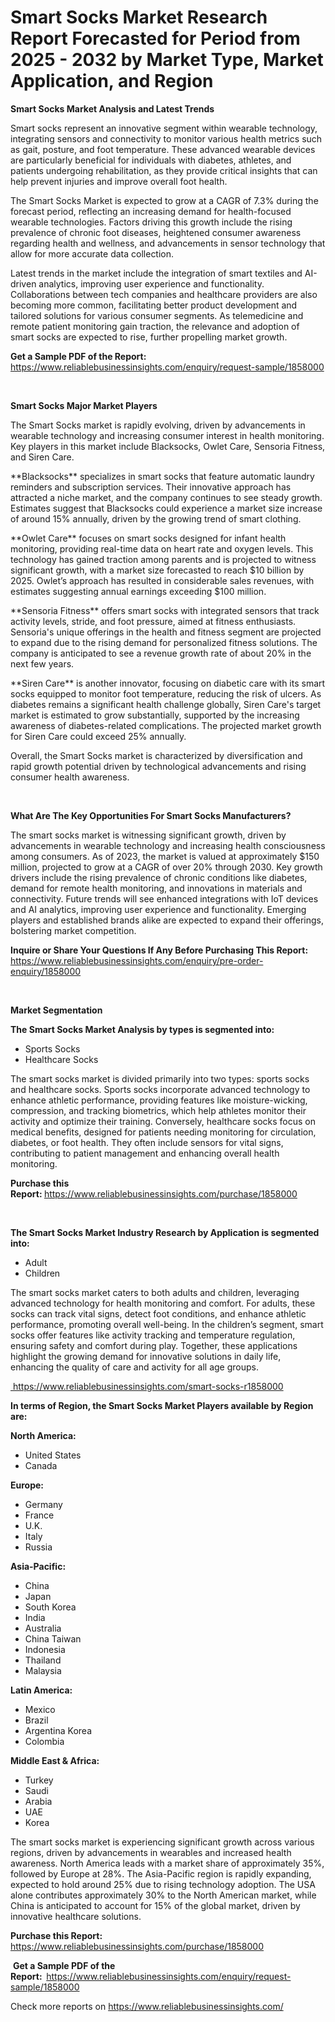 <p><h1>Smart Socks Market Research Report Forecasted for Period from 2025 -  2032 by Market Type, Market Application, and Region</h1></p><p><strong>Smart Socks Market Analysis and Latest Trends</strong></p>
<p><p>Smart socks represent an innovative segment within wearable technology, integrating sensors and connectivity to monitor various health metrics such as gait, posture, and foot temperature. These advanced wearable devices are particularly beneficial for individuals with diabetes, athletes, and patients undergoing rehabilitation, as they provide critical insights that can help prevent injuries and improve overall foot health.</p><p>The Smart Socks Market is expected to grow at a CAGR of 7.3% during the forecast period, reflecting an increasing demand for health-focused wearable technologies. Factors driving this growth include the rising prevalence of chronic foot diseases, heightened consumer awareness regarding health and wellness, and advancements in sensor technology that allow for more accurate data collection.</p><p>Latest trends in the market include the integration of smart textiles and AI-driven analytics, improving user experience and functionality. Collaborations between tech companies and healthcare providers are also becoming more common, facilitating better product development and tailored solutions for various consumer segments. As telemedicine and remote patient monitoring gain traction, the relevance and adoption of smart socks are expected to rise, further propelling market growth.</p></p>
<p><strong>Get a Sample PDF of the Report:&nbsp;</strong> <a href="https://www.reliablebusinessinsights.com/enquiry/request-sample/1858000?utm_campaign=2391&utm_medium=2&utm_source=Github&utm_content=ia&utm_term=09022025&utm_id=smart-socks">https://www.reliablebusinessinsights.com/enquiry/request-sample/1858000</a></p>
<p>&nbsp;</p>
<p><strong>Smart Socks Major Market Players</strong></p>
<p><p>The Smart Socks market is rapidly evolving, driven by advancements in wearable technology and increasing consumer interest in health monitoring. Key players in this market include Blacksocks, Owlet Care, Sensoria Fitness, and Siren Care.</p><p>**Blacksocks** specializes in smart socks that feature automatic laundry reminders and subscription services. Their innovative approach has attracted a niche market, and the company continues to see steady growth. Estimates suggest that Blacksocks could experience a market size increase of around 15% annually, driven by the growing trend of smart clothing.</p><p>**Owlet Care** focuses on smart socks designed for infant health monitoring, providing real-time data on heart rate and oxygen levels. This technology has gained traction among parents and is projected to witness significant growth, with a market size forecasted to reach $10 billion by 2025. Owlet’s approach has resulted in considerable sales revenues, with estimates suggesting annual earnings exceeding $100 million.</p><p>**Sensoria Fitness** offers smart socks with integrated sensors that track activity levels, stride, and foot pressure, aimed at fitness enthusiasts. Sensoria's unique offerings in the health and fitness segment are projected to expand due to the rising demand for personalized fitness solutions. The company is anticipated to see a revenue growth rate of about 20% in the next few years.</p><p>**Siren Care** is another innovator, focusing on diabetic care with its smart socks equipped to monitor foot temperature, reducing the risk of ulcers. As diabetes remains a significant health challenge globally, Siren Care's target market is estimated to grow substantially, supported by the increasing awareness of diabetes-related complications. The projected market growth for Siren Care could exceed 25% annually.</p><p>Overall, the Smart Socks market is characterized by diversification and rapid growth potential driven by technological advancements and rising consumer health awareness.</p></p>
<p>&nbsp;</p>
<p><strong>What Are The Key Opportunities For Smart Socks Manufacturers?</strong></p>
<p><p>The smart socks market is witnessing significant growth, driven by advancements in wearable technology and increasing health consciousness among consumers. As of 2023, the market is valued at approximately $150 million, projected to grow at a CAGR of over 20% through 2030. Key growth drivers include the rising prevalence of chronic conditions like diabetes, demand for remote health monitoring, and innovations in materials and connectivity. Future trends will see enhanced integrations with IoT devices and AI analytics, improving user experience and functionality. Emerging players and established brands alike are expected to expand their offerings, bolstering market competition.</p></p>
<p><strong>Inquire or Share Your Questions If Any Before Purchasing This Report:</strong> <a href="https://www.reliablebusinessinsights.com/enquiry/pre-order-enquiry/1858000?utm_campaign=2391&utm_medium=2&utm_source=Github&utm_content=ia&utm_term=09022025&utm_id=smart-socks">https://www.reliablebusinessinsights.com/enquiry/pre-order-enquiry/1858000</a></p>
<p>&nbsp;</p>
<p><strong>Market Segmentation</strong></p>
<p><strong>The Smart Socks Market Analysis by types is segmented into:</strong></p>
<p><ul><li>Sports Socks</li><li>Healthcare Socks</li></ul></p>
<p><p>The smart socks market is divided primarily into two types: sports socks and healthcare socks. Sports socks incorporate advanced technology to enhance athletic performance, providing features like moisture-wicking, compression, and tracking biometrics, which help athletes monitor their activity and optimize their training. Conversely, healthcare socks focus on medical benefits, designed for patients needing monitoring for circulation, diabetes, or foot health. They often include sensors for vital signs, contributing to patient management and enhancing overall health monitoring.</p></p>
<p><strong>Purchase this Report:&nbsp;</strong><a href="https://www.reliablebusinessinsights.com/purchase/1858000?utm_campaign=2391&utm_medium=2&utm_source=Github&utm_content=ia&utm_term=09022025&utm_id=smart-socks">https://www.reliablebusinessinsights.com/purchase/1858000</a></p>
<p>&nbsp;</p>
<p><strong>The Smart Socks Market Industry Research by Application is segmented into:</strong></p>
<p><ul><li>Adult</li><li>Children</li></ul></p>
<p><p>The smart socks market caters to both adults and children, leveraging advanced technology for health monitoring and comfort. For adults, these socks can track vital signs, detect foot conditions, and enhance athletic performance, promoting overall well-being. In the children’s segment, smart socks offer features like activity tracking and temperature regulation, ensuring safety and comfort during play. Together, these applications highlight the growing demand for innovative solutions in daily life, enhancing the quality of care and activity for all age groups.</p></p>
<p><a href="https://www.reliablebusinessinsights.com/smart-socks-r1858000?utm_campaign=2391&utm_medium=2&utm_source=Github&utm_content=ia&utm_term=09022025&utm_id=smart-socks">&nbsp;https://www.reliablebusinessinsights.com/smart-socks-r1858000</a></p>
<p><strong>In terms of Region, the Smart Socks Market Players available by Region are:</strong></p>
<p>
    <p> <strong> North America: </strong>
        <ul>
            <li>United States</li>
            <li>Canada</li>
        </ul>
        </p> 
    <p> <strong> Europe: </strong>
        <ul>
            <li>Germany</li>
            <li>France</li>
            <li>U.K.</li>
            <li>Italy</li>
            <li>Russia</li>
        </ul>
        </p> 
    <p> <strong> Asia-Pacific: </strong>
        <ul>
            <li>China</li>
            <li>Japan</li>
            <li>South Korea</li>
            <li>India</li>
            <li>Australia</li>
            <li>China Taiwan</li>
            <li>Indonesia</li>
            <li>Thailand</li>
            <li>Malaysia</li>
        </ul>
        </p> 
    <p> <strong> Latin America: </strong>
        <ul>
            <li>Mexico</li>
            <li>Brazil</li>
            <li>Argentina Korea</li>
            <li>Colombia</li>
        </ul>
        </p> 
    <p> <strong> Middle East & Africa: </strong>
        <ul>
            <li>Turkey</li>
            <li>Saudi</li>
            <li>Arabia</li>
            <li>UAE</li>
            <li>Korea</li>
        </ul>
    </p>
    </p>
<p><p>The smart socks market is experiencing significant growth across various regions, driven by advancements in wearables and increased health awareness. North America leads with a market share of approximately 35%, followed by Europe at 28%. The Asia-Pacific region is rapidly expanding, expected to hold around 25% due to rising technology adoption. The USA alone contributes approximately 30% to the North American market, while China is anticipated to account for 15% of the global market, driven by innovative healthcare solutions.</p></p>
<p><strong>Purchase this Report: </strong><a href="https://www.reliablebusinessinsights.com/purchase/1858000?utm_campaign=2391&utm_medium=2&utm_source=Github&utm_content=ia&utm_term=09022025&utm_id=smart-socks">https://www.reliablebusinessinsights.com/purchase/1858000</a></p>
<p>&nbsp;<strong>Get a Sample PDF of the Report:&nbsp;&nbsp;</strong><a href="https://www.reliablebusinessinsights.com/enquiry/request-sample/1858000?utm_campaign=2391&utm_medium=2&utm_source=Github&utm_content=ia&utm_term=09022025&utm_id=smart-socks">https://www.reliablebusinessinsights.com/enquiry/request-sample/1858000</a></p>
<p><strong></strong></p>
<p>Check more reports on <a href="https://www.reliablebusinessinsights.com/?utm_campaign=2391&utm_medium=2&utm_source=Github&utm_content=ia&utm_term=09022025&utm_id=smart-socks">https://www.reliablebusinessinsights.com/</a></p>